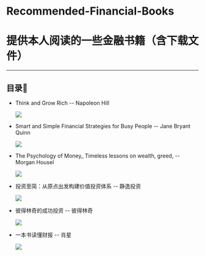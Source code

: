 # Recommended-Financial-Books
# 提供本人阅读的一些金融书籍（含下载文件）
---
## 目录🧾
- Think and Grow Rich -- Napoleon Hill
  
  ![](https://github.com/THANKS-casey/Recommended-Financial-Books/blob/main/cover%20image/Think%20and%20Grow%20Rich%20--%20Napoleon%20Hill.jpg)

  
- Smart and Simple Financial Strategies for Busy People -- Jane Bryant Quinn

  ![](https://github.com/THANKS-casey/Recommended-Financial-Books/blob/main/cover%20image/Smart%20and%20Simple%20Financial%20Strategies%20for%20Busy%20People%20--%20Jane%20Bryant%20Quinn.jpeg)
  
- The Psychology of Money_ Timeless lessons on wealth, greed, -- Morgan Housel

  ![](https://github.com/THANKS-casey/Recommended-Financial-Books/blob/main/cover%20image/The%20Psychology%20of%20Money_%20Timeless%20lessons%20on%20wealth%2C%20greed%2C%20--%20Morgan%20Housel.jpg)
  
- 投资至简：从原点出发构建价值投资体系 -- 静逸投资

  ![](https://github.com/THANKS-casey/Recommended-Financial-Books/blob/main/cover%20image/%E6%8A%95%E8%B5%84%E8%87%B3%E7%AE%80%EF%BC%9A%E4%BB%8E%E5%8E%9F%E7%82%B9%E5%87%BA%E5%8F%91%E6%9E%84%E5%BB%BA%E4%BB%B7%E5%80%BC%E6%8A%95%E8%B5%84%E4%BD%93%E7%B3%BB%20--%20%E9%9D%99%E9%80%B8%E6%8A%95%E8%B5%84.jpg)
  
- 彼得林奇的成功投资 -- 彼得林奇

  ![](https://github.com/THANKS-casey/Recommended-Financial-Books/blob/main/cover%20image/%E5%BD%BC%E5%BE%97%E6%9E%97%E5%A5%87%E7%9A%84%E6%88%90%E5%8A%9F%E6%8A%95%E8%B5%84%20--%20%E5%BD%BC%E5%BE%97%E6%9E%97%E5%A5%87.jpeg)
  
- 一本书读懂财报 -- 肖星

  ![](https://github.com/THANKS-casey/Recommended-Financial-Books/blob/main/cover%20image/%E4%B8%80%E6%9C%AC%E4%B9%A6%E8%AF%BB%E6%87%82%E8%B4%A2%E6%8A%A5%20--%20%E8%82%96%E6%98%9F.jpg)
